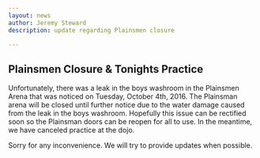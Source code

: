 ```yaml
---
layout: news
author: Jeremy Steward
description: update regarding Plainsmen closure

---
```


## Plainsmen Closure & Tonights Practice

Unfortunately, there was a leak in the boys washroom in the Plainsmen Arena that
was noticed on Tuesday, October 4th, 2016. The Plainsman arena will be closed
until further notice due to the water damage caused from the leak in the boys
washroom. Hopefully this issue can be rectified soon so the Plainsman doors can
be reopen for all to use. In the meantime, we have canceled practice at the
dojo.

Sorry for any inconvenience. We will try to provide updates when possible.
